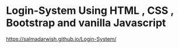 # Login-System Using HTML , CSS , Bootstrap and vanilla Javascript 
https://salmadarwish.github.io/Login-System/
